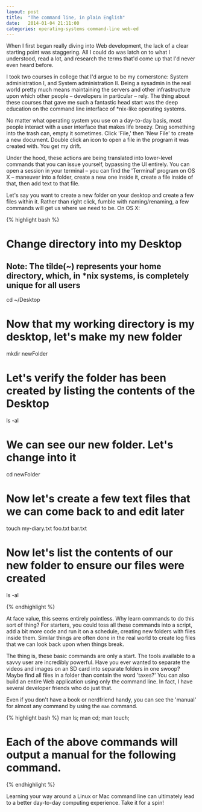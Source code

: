 ```yaml
---
layout: post
title:  "The command line, in plain English"
date:   2014-01-04 21:11:00
categories: operating-systems command-line web-ed
---
```


When I first began really diving into Web development, the lack of a clear starting point was staggering. All I could do was latch on to what I understood, read a lot, and research the terms that'd come up that I'd never even heard before. 

I took two courses in college that I'd argue to be my cornerstone: System administration I, and System administration II. Being a sysadmin in the real world pretty much means maintaining the servers and other infrastructure upon which other people – developers in particular – rely. The thing about these courses that gave me such a fantastic head start was the deep education on the command line interface of *nix-like operating systems.

No matter what operating system you use on a day-to-day basis, most people interact with a user interface that makes life breezy. Drag something into the trash can, empty it sometimes. Click 'File,' then 'New File' to create a new document. Double click an icon to open a file in the program it was created with. You get my drift.

Under the hood, these actions are being translated into lower-level commands that you can issue yourself, bypassing the UI entirely. You can open a session in your terminal – you can find the 'Terminal' program on OS X – maneuver into a folder, create a new one inside it, create a file inside of that, then add text to that file.

Let's say you want to create a new folder on your desktop and create a few files within it. Rather than right click, fumble with naming/renaming, a few commands will get us where we need to be. On OS X:

{% highlight bash %}
# Change directory into my Desktop
## Note: The tilde(~) represents your home directory, which, in *nix systems, is completely unique for all users
cd ~/Desktop

# Now that my working directory is my desktop, let's make my new folder
mkdir newFolder

# Let's verify the folder has been created by listing the contents of the Desktop
ls -al

# We can see our new folder. Let's change into it
cd newFolder

# Now let's create a few text files that we can come back to and edit later
touch my-diary.txt foo.txt bar.txt

# Now let's list the contents of our new folder to ensure our files were created
ls -al

{% endhighlight %}

At face value, this seems entirely pointless. Why learn commands to do this sort of thing? For starters, you could toss all these commands into a script, add a bit more code and run it on a schedule, creating new folders with files inside them. Similar things are often done in the real world to create log files that we can look back upon when things break.

The thing is, these basic commands are only a start. The tools available to a savvy user are incredibly powerful. Have you ever wanted to separate the videos and images on an SD card into separate folders in one swoop? Maybe find all files in a folder than contain the word 'taxes?' You can also build an entire Web application using only the command line. In fact, I have several developer friends who do just that.

Even if you don't have a book or nerdfriend handy, you can see the 'manual' for almost any command by using the `man` command.

{% highlight bash %}
man ls;
man cd;
man touch;

# Each of the above commands will output a manual for the following command.
{% endhighlight %}

Learning your way around a Linux or Mac command line can ultimately lead to a better day-to-day computing experience. Take it for a spin!
